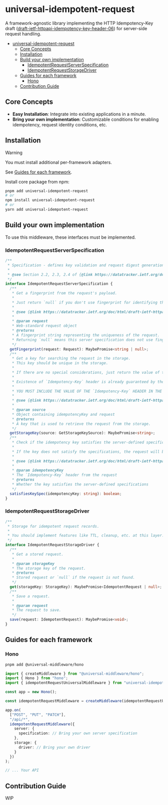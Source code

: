 # universal-idempotent-request

A framework-agnostic library implementing the HTTP Idempotency-Key draft ([draft-ietf-httpapi-idempotency-key-header-06](https://datatracker.ietf.org/doc/html/draft-ietf-httpapi-idempotency-key-header-06)) for server-side request handling.

<!-- TOC -->

- [universal-idempotent-request](#universal-idempotent-request)
  - [Core Concepts](#core-concepts)
  - [Installation](#installation)
  - [Build your own implementation](#build-your-own-implementation)
    - [IdempotentRequestServerSpecification](#idempotentrequestserverspecification)
    - [IdempotentRequestStorageDriver](#idempotentrequeststoragedriver)
  - [Guides for each framework](#guides-for-each-framework)
    - [Hono](#hono)
  - [Contribution Guide](#contribution-guide)

<!-- /TOC -->
<!-- /TOC -->
<!-- /TOC -->

## Core Concepts

- **Easy Installation**: Integrate into existing applications in a minute.
- **Bring your own implementation**: Customizable conditions for enabling idempotency, request identity conditions, etc.

## Installation

> [!WARNING]
> You must install additional per-framework adapters.
>
> See [Guides for each framework](#guides-for-each-framework).

Install core package from npm:

```bash
pnpm add universal-idempotent-request
# or
npm install universal-idempotent-request
# or
yarn add universal-idempotent-request
```

## Build your own implementation

To use this middleware, these interfaces must be implemented.

### IdempotentRequestServerSpecification

```ts
/**
 * Specification - defines key validation and request digest generation.
 *
 * @see Section 2.2, 2.3, 2.4 of {@link https://datatracker.ietf.org/doc/html/draft-ietf-httpapi-idempotency-key-header-06#section-2}
 */
interface IdempotentRequestServerSpecification {
  /**
   * Get a fingerprint from the request's payload.
   *
   * Just return `null` if you don't use fingerprint for identifying the request.
   *
   * @see {@link https://datatracker.ietf.org/doc/html/draft-ietf-httpapi-idempotency-key-header-06#section-2.4 Idempotency Fingerprint}
   *
   * @param request
   * Web-standard request object
   * @returns
   * A fingerprint string representing the uniqueness of the request.
   * Returning `null` means this server specification does not use fingerprint.
   */
  getFingerprint(request: Request): MaybePromise<string | null>;
  /**
   * Get a key for searching the request in the storage.
   * This key should be unique in the storage.
   *
   * If there are no special considerations, just return the value of the `Idempotency-Key` header.
   *
   * Existence of `Idempotency-Key` header is already guaranteed by the middleware.
   *
   * YOU MUST INCLUDE THE VALUE OF THE `Idempotency-Key` HEADER IN THE STORAGE KEY.
   *
   * @see {@link https://datatracker.ietf.org/doc/html/draft-ietf-httpapi-idempotency-key-header-06#section-5 Security Considerations}
   *
   * @param source
   * Object containing idempotencyKey and request
   * @returns
   * A key that is used to retrieve the request from the storage.
   */
  getStorageKey(source: GetStorageKeySource): MaybePromise<string>;
  /**
   * Check if the idempotency key satisfies the server-defined specifications
   *
   * If the key does not satisfy the specifications, the request will be processed without idempotency.
   *
   * @see {@link https://datatracker.ietf.org/doc/html/draft-ietf-httpapi-idempotency-key-header-06#section-2.5.2 Responsibilities - Resource}
   *
   * @param idempotencyKey
   * The `Idempotency-Key` header from the request
   * @returns
   * Whether the key satisfies the server-defined specifications
   */
  satisfiesKeySpec(idempotencyKey: string): boolean;
}
```

### IdempotentRequestStorageDriver

```ts
/**
 * Storage for idempotent request records.
 *
 * You should implement features like TTL, cleanup, etc. at this layer.
 */
interface IdempotentRequestStorageDriver {
  /**
   * Get a stored request.
   *
   * @param storageKey
   * The storage key of the request.
   * @returns
   * Stored request or `null` if the request is not found.
   */
  get(storageKey: StorageKey): MaybePromise<IdempotentRequest | null>;
  /**
   * Save a request.
   *
   * @param request
   * The request to save.
   */
  save(request: IdempotentRequest): MaybePromise<void>;
}
```

## Guides for each framework

### Hono

```bash
pnpm add @universal-middleware/hono
```

```ts
import { createMiddleware } from "@universal-middleware/hono";
import { Hono } from "hono";
import { idempotentRequestUniversalMiddleware } from "universal-idempotent-request";

const app = new Hono();

const idempotentRequestMiddleware = createMiddleware(idempotentRequestUniversalMiddleware)

app.on(
  ["POST", "PUT", "PATCH"],
  "/api/*",
  idempotentRequestMiddleware({
    server: {
      specification: // Bring your own server specification
    },
    storage: {
      driver: // Bring your own driver
    }
  })
);

// ... Your API
```

## Contribution Guide

WIP
